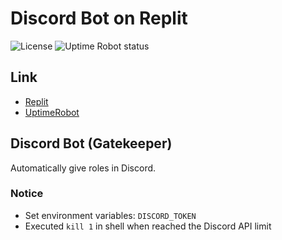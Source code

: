 # Discord Bot on Replit

![License](https://img.shields.io/github/license/shawn13aby/replit-discord_bot)
![Uptime Robot status](https://img.shields.io/uptimerobot/status/m791945252-1d684963cb41c806f8b0cc6d)

## Link
- [Replit](https://replit.com)
- [UptimeRobot](https://uptimerobot.com)

## Discord Bot (Gatekeeper)
Automatically give roles in Discord.

### Notice
- Set environment variables: `DISCORD_TOKEN`
- Executed `kill 1` in shell when reached the Discord API limit